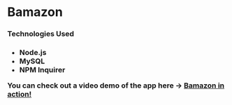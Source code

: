 # Bamazon

<h3>Technologies Used<h3>
  <ul>
    <li>Node.js</li>
    <li>MySQL</li>
    <li>NPM Inquirer</li>
     </ul>
<p>You can check out a video demo of the app here -> <a href="https://www.youtube.com/embed/GJysLBSqMck" target="_blank">Bamazon in action!</a></p>

